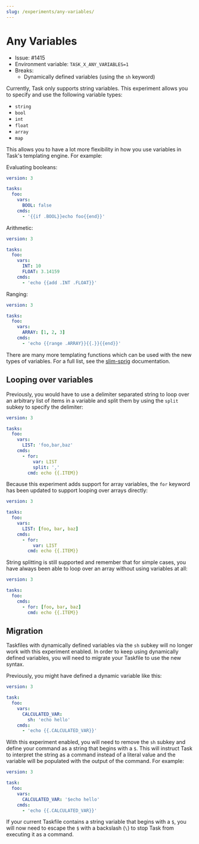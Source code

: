 ```yaml
---
slug: /experiments/any-variables/
---
```


# Any Variables

- Issue: #1415
- Environment variable: `TASK_X_ANY_VARIABLES=1`
- Breaks:
  - Dynamically defined variables (using the `sh` keyword)

Currently, Task only supports string variables. This experiment allows you to
specify and use the following variable types:

- `string`
- `bool`
- `int`
- `float`
- `array`
- `map`

This allows you to have a lot more flexibility in how you use variables in
Task's templating engine. For example:

Evaluating booleans:

```yaml
version: 3

tasks:
  foo:
    vars:
      BOOL: false
    cmds:
      - '{{if .BOOL}}echo foo{{end}}'
```

Arithmetic:

```yaml
version: 3

tasks:
  foo:
    vars:
      INT: 10
      FLOAT: 3.14159
    cmds:
      - 'echo {{add .INT .FLOAT}}'
```

Ranging:

```yaml
version: 3

tasks:
  foo:
    vars:
      ARRAY: [1, 2, 3]
    cmds:
      - 'echo {{range .ARRAY}}{{.}}{{end}}'
```

There are many more templating functions which can be used with the new types of
variables. For a full list, see the
[slim-sprig][slim-sprig] documentation.

## Looping over variables

Previously, you would have to use a delimiter separated string to loop over an
arbitrary list of items in a variable and split them by using the `split` subkey
to specify the delimiter:

```yaml
version: 3

tasks:
  foo:
    vars:
      LIST: 'foo,bar,baz'
    cmds:
      - for:
          var: LIST
          split: ','
        cmd: echo {{.ITEM}}
```

Because this experiment adds support for array variables, the `for` keyword has
been updated to support looping over arrays directly:

```yaml
version: 3

tasks:
  foo:
    vars:
      LIST: [foo, bar, baz]
    cmds:
      - for:
          var: LIST
        cmd: echo {{.ITEM}}
```

String splitting is still supported and remember that for simple cases, you have
always been able to loop over an array without using variables at all:

```yaml
version: 3

tasks:
  foo:
    cmds:
      - for: [foo, bar, baz]
        cmd: echo {{.ITEM}}
```

## Migration

Taskfiles with dynamically defined variables via the `sh` subkey will no longer
work with this experiment enabled. In order to keep using dynamically defined
variables, you will need to migrate your Taskfile to use the new syntax.

Previously, you might have defined a dynamic variable like this:

```yaml
version: 3

task:
  foo:
    vars:
      CALCULATED_VAR:
        sh: 'echo hello'
    cmds:
      - 'echo {{.CALCULATED_VAR}}'
```

With this experiment enabled, you will need to remove the `sh` subkey and define
your command as a string that begins with a `$`. This will instruct Task to
interpret the string as a command instead of a literal value and the variable
will be populated with the output of the command. For example:

```yaml
version: 3

task:
  foo:
    vars:
      CALCULATED_VAR: '$echo hello'
    cmds:
      - 'echo {{.CALCULATED_VAR}}'
```

If your current Taskfile contains a string variable that begins with a `$`, you
will now need to escape the `$` with a backslash (`\`) to stop Task from
executing it as a command.

<!-- prettier-ignore-start -->
[slim-sprig]: https://go-task.github.io/slim-sprig/
<!-- prettier-ignore-end -->
